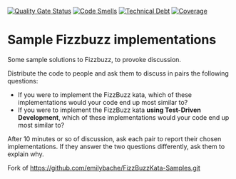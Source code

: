 [![Quality Gate Status](https://sonarcloud.io/api/project_badges/measure?project=oussamabadr_FizzBuzzKata&metric=alert_status)](https://sonarcloud.io/dashboard?id=oussamabadr_FizzBuzzKata) [![Code Smells](https://sonarcloud.io/api/project_badges/measure?project=oussamabadr_FizzBuzzKata&metric=code_smells)](https://sonarcloud.io/dashboard?id=oussamabadr_FizzBuzzKata)  [![Technical Debt](https://sonarcloud.io/api/project_badges/measure?project=oussamabadr_FizzBuzzKata&metric=sqale_index)](https://sonarcloud.io/dashboard?id=oussamabadr_FizzBuzzKata)
[![Coverage](https://sonarcloud.io/api/project_badges/measure?project=oussamabadr_FizzBuzzKata&metric=coverage)](https://sonarcloud.io/dashboard?id=oussamabadr_FizzBuzzKata)


Sample Fizzbuzz implementations
===============================

Some sample solutions to Fizzbuzz, to provoke discussion.

Distribute the code to people and ask them to discuss in pairs the following questions:

- If you were to implement the FizzBuzz kata, which of these implementations would your code end up most similar to?
- If you were to implement the FizzBuzz kata **using Test-Driven Development**, which of these implementations would your code end up most similar to?

After 10 minutes or so of discussion, ask each pair to report their chosen implementations. If they answer the two questions differently, ask them to explain why.

Fork of https://github.com/emilybache/FizzBuzzKata-Samples.git
